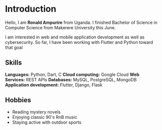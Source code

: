 # Introduction
Hello, I am **Ronald Ampurire** from Uganda. I finished Bachelor of Science in Computer Science from Makerere University this June.

I am interested in web and mobile application development as well as cybersecurity. So far, I have been working with Flutter and Python toward that goal

## Skills
**Languages:** Python, Dart, C
**Cloud computing:** Google Cloud
**Web Services:** REST APIs
**Databases:** MySQL, PostgreSQL, MongoDB
**Application development:** Flutter, Django, Flask


## Hobbies
- Reading mystery novels
- Enjoying classic 90's RnB music
- Staying active with outdoor sports




